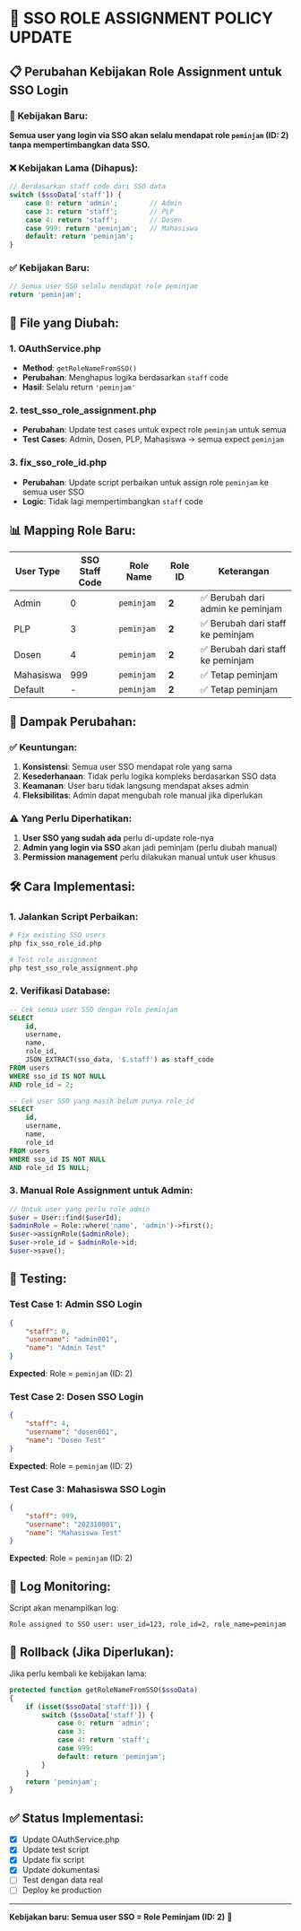 # 🔄 SSO ROLE ASSIGNMENT POLICY UPDATE

## 📋 **Perubahan Kebijakan Role Assignment untuk SSO Login**

### 🎯 **Kebijakan Baru:**
**Semua user yang login via SSO akan selalu mendapat role `peminjam` (ID: 2) tanpa mempertimbangkan data SSO.**

### ❌ **Kebijakan Lama (Dihapus):**
```php
// Berdasarkan staff code dari SSO data
switch ($ssoData['staff']) {
    case 0: return 'admin';        // Admin
    case 3: return 'staff';        // PLP  
    case 4: return 'staff';        // Dosen
    case 999: return 'peminjam';   // Mahasiswa
    default: return 'peminjam';
}
```

### ✅ **Kebijakan Baru:**
```php
// Semua user SSO selalu mendapat role peminjam
return 'peminjam';
```

## 🔧 **File yang Diubah:**

### 1. **OAuthService.php**
- **Method**: `getRoleNameFromSSO()`
- **Perubahan**: Menghapus logika berdasarkan `staff` code
- **Hasil**: Selalu return `'peminjam'`

### 2. **test_sso_role_assignment.php**
- **Perubahan**: Update test cases untuk expect role `peminjam` untuk semua
- **Test Cases**: Admin, Dosen, PLP, Mahasiswa → semua expect `peminjam`

### 3. **fix_sso_role_id.php**
- **Perubahan**: Update script perbaikan untuk assign role `peminjam` ke semua user SSO
- **Logic**: Tidak lagi mempertimbangkan `staff` code

## 📊 **Mapping Role Baru:**

| **User Type** | **SSO Staff Code** | **Role Name** | **Role ID** | **Keterangan** |
|---------------|-------------------|---------------|-------------|----------------|
| Admin | 0 | `peminjam` | **2** | ✅ Berubah dari admin ke peminjam |
| PLP | 3 | `peminjam` | **2** | ✅ Berubah dari staff ke peminjam |
| Dosen | 4 | `peminjam` | **2** | ✅ Berubah dari staff ke peminjam |
| Mahasiswa | 999 | `peminjam` | **2** | ✅ Tetap peminjam |
| Default | - | `peminjam` | **2** | ✅ Tetap peminjam |

## 🎯 **Dampak Perubahan:**

### ✅ **Keuntungan:**
1. **Konsistensi**: Semua user SSO mendapat role yang sama
2. **Kesederhanaan**: Tidak perlu logika kompleks berdasarkan SSO data
3. **Keamanan**: User baru tidak langsung mendapat akses admin
4. **Fleksibilitas**: Admin dapat mengubah role manual jika diperlukan

### ⚠️ **Yang Perlu Diperhatikan:**
1. **User SSO yang sudah ada** perlu di-update role-nya
2. **Admin yang login via SSO** akan jadi peminjam (perlu diubah manual)
3. **Permission management** perlu dilakukan manual untuk user khusus

## 🛠️ **Cara Implementasi:**

### 1. **Jalankan Script Perbaikan:**
```bash
# Fix existing SSO users
php fix_sso_role_id.php

# Test role assignment
php test_sso_role_assignment.php
```

### 2. **Verifikasi Database:**
```sql
-- Cek semua user SSO dengan role peminjam
SELECT 
    id, 
    username, 
    name, 
    role_id,
    JSON_EXTRACT(sso_data, '$.staff') as staff_code
FROM users 
WHERE sso_id IS NOT NULL 
AND role_id = 2;

-- Cek user SSO yang masih belum punya role_id
SELECT 
    id, 
    username, 
    name, 
    role_id
FROM users 
WHERE sso_id IS NOT NULL 
AND role_id IS NULL;
```

### 3. **Manual Role Assignment untuk Admin:**
```php
// Untuk user yang perlu role admin
$user = User::find($userId);
$adminRole = Role::where('name', 'admin')->first();
$user->assignRole($adminRole);
$user->role_id = $adminRole->id;
$user->save();
```

## 🧪 **Testing:**

### Test Case 1: Admin SSO Login
```json
{
    "staff": 0,
    "username": "admin001",
    "name": "Admin Test"
}
```
**Expected**: Role = `peminjam` (ID: 2)

### Test Case 2: Dosen SSO Login
```json
{
    "staff": 4,
    "username": "dosen001", 
    "name": "Dosen Test"
}
```
**Expected**: Role = `peminjam` (ID: 2)

### Test Case 3: Mahasiswa SSO Login
```json
{
    "staff": 999,
    "username": "202310001",
    "name": "Mahasiswa Test"
}
```
**Expected**: Role = `peminjam` (ID: 2)

## 📝 **Log Monitoring:**

Script akan menampilkan log:
```
Role assigned to SSO user: user_id=123, role_id=2, role_name=peminjam
```

## 🔄 **Rollback (Jika Diperlukan):**

Jika perlu kembali ke kebijakan lama:

```php
protected function getRoleNameFromSSO($ssoData)
{
    if (isset($ssoData['staff'])) {
        switch ($ssoData['staff']) {
            case 0: return 'admin';
            case 3: 
            case 4: return 'staff';
            case 999: 
            default: return 'peminjam';
        }
    }
    return 'peminjam';
}
```

## ✅ **Status Implementasi:**

- [x] Update OAuthService.php
- [x] Update test script
- [x] Update fix script
- [x] Update dokumentasi
- [ ] Test dengan data real
- [ ] Deploy ke production

---

**Kebijakan baru: Semua user SSO = Role Peminjam (ID: 2)** 🎯
